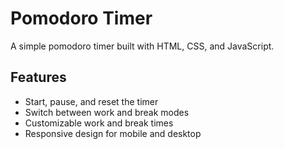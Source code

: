 # Pomodoro Timer

A simple pomodoro timer built with HTML, CSS, and JavaScript.

## Features

- Start, pause, and reset the timer
- Switch between work and break modes
- Customizable work and break times
- Responsive design for mobile and desktop
